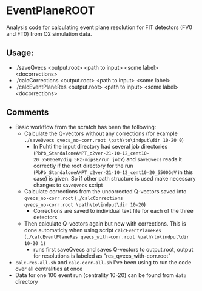 # EventPlaneROOT

Analysis code for calculating event plane resolution for FIT detectors (FV0 and FT0) from O2 simulation data.

## Usage:

 * ./saveQvecs \<output.root\> \<path to input\> \<some label\> \<docorrections\>
 * ./calcCorrections \<output.root\> \<path to input\> \<some label\>
 * ./calcEventPlaneRes \<output.root\> \<path to input\> \<some label\> \<docorrections\>

## Comments
 * Basic workflow from the scratch has been the following:
    * Calculate the Q-vectors without any corrections (for example <code>./saveQvecs qvecs_no-corr.root \path\to\indput\dir 10-20 0</code>)
        * In Puhti the input directory had several job directories (<code>PbPb_StandaloneAMPT_o2ver-21-10-12_cent10-20_5500GeV/dig_5Hz-mips8/run_jobY</code>) and <code>saveQvecs</code> reads it correctly if the root directory for the run (<code>PbPb_StandaloneAMPT_o2ver-21-10-12_cent10-20_5500GeV</code> in this case) is given. So if other path structure is used make necessary changes to <code>saveQvecs</code> script
    * Calculate corrections from the uncorrected Q-vectors saved into <code>qvecs_no-corr.root</code> (<code>./calcCorrections qvecs_no-corr.root \path\to\indput\dir 10-20</code>)
        * Corrections are saved to individual text file for each of the three detectors
    * Then calculate Q-vectors again but now with corrections. This is done automaticly when using script <code>calcEventPlaneRes</code> (<code>./calcEventPlaneRes qvecs_with-corr.root \path\to\indput\dir 10-20 1</code>)
        *  runs first saveQvecs and saves Q-vectors to output.root, output for resolutions is labeled as "res_qvecs_with-corr.root"
 * <code>calc-res-all.sh</code> and <code>calc-corr-all.sh</code> I've been using to run the code over all centralities at once
 * Data for one 100 event run (centrality 10-20) can be found from <code>data</code> directory
